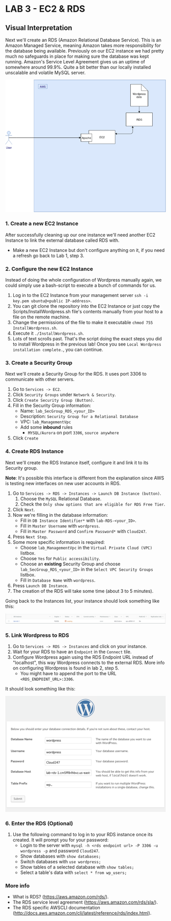 # **LAB 3 - EC2 & RDS** #

## Visual Interpretation ##
Next we'll create an RDS (Amazon Relational Database Service). This is an Amazon Managed Service, meaning Amazon takes more responsibility for the database being available. Previously on our EC2 instance we had pretty much no safeguards in place for making sure the database was kept running. Amazon's Service Level Agreement gives us an uptime of somewhere around 99.9%. Quite a bit better than our locally installed unscalable and volatile MySQL server.

![](../Images/Lab3.png?raw=true)

### 1. Create a new EC2 Instance ###
After successfully cleaning up our one instance we'll need another EC2 Instance to link the external database called RDS with.

* Make a new EC2 Instance but don't configure anything on it, if you need a refresh go back to Lab 1, step 3.

### 2. Configure the new EC2 Instance ###
Instead of doing the whole configuration of Wordpress manually again, we could simply use a bash-script to execute a bunch of commands for us.

1. Log in to the EC2 Instance from your management server `ssh -i key.pem ubuntu@<public IP-address>`.
1. You can git clone the repository into the EC2 Instance or just copy the Scripts/InstallWordpress.sh file's contents manually from your host to a file on the remote machine.
1. Change the permissions of the file to make it executable `chmod 755 InstallWordpress.sh`.
1. Execute it `./InstallWordpress.sh`.
1. Lots of text scrolls past. That's the script doing the exact steps you did to install Wordpress in the previous lab! Once you see `Local Wordpress installation complete.`, you can continue.

### 3. Create a Security Group ###
Next we'll create a Security Group for the RDS. It uses port 3306 to communicate with other servers.

1. Go to `Services -> EC2`.
1. Click `Security Groups` under `Network & Security`.
1. Click `Create Security Group (Button)`.
1. Fill in the Security Group information:
    * Name: `lab_SecGroup_RDS_<your_ID>`
    * Description: `Security Group for a Relational Database`
    * VPC: `lab_ManagementVpc`
    * Add some **inbound** rules
        * `MYSQL/Aurora` on port `3306`, `source anywhere`
1. Click `Create`

### 4. Create RDS Instance ###
Next we'll create the RDS Instance itself, configure it and link it to its Security group.

**Note**: It's possible this interface is different from the explanation since AWS is testing new interfaces on new user accounts in RDS.

1. Go to `Services -> RDS -> Instances -> Launch DB Instance (button)`.
    1. Choose the `MySQL` Relational Database.
    1. Check the `Only show options that are eligible for RDS Free Tier`.
1. Click `Next`.
1. Now we're filling in the database information:
    * Fill in `DB Instance Identifier*` with `lab-RDS-<your_ID>`.
    * Fill in `Master Username` with `wordpress`.
    * Fill in `Master Password` and `Confirm Password*` with `Cloud247`.
1. Press `Next Step`.
1. Some more specific information is required:
    * Choose `lab_ManagementVpc` in the `Virtual Private Cloud (VPC)` listbox.
    * Choose `Yes` for `Public accessibility`.
    * Choose an **existing** Security Group and choose `lab_SecGroup_RDS_<your_ID>` in the `Select VPC Security Groups` listbox.
    * Fill in `Database Name` with `wordpress`.
1. Press `Launch DB Instance`.
1. The creation of the RDS will take some time (about 3 to 5 minutes).

Going back to the Instances list, your instance should look something like this:

![](../Images/CreatedRDSInstanceList.png?raw=true)

### 5. Link Wordpress to RDS ###

1. Go to `Services -> RDS -> Instances` and click on your instance.
1. Wait for your RDS to have an `Endpoint` in the `Connect` tile.
1. Configure Wordpress again using the RDS Endpoint URL instead of "localhost", this way Wordpress connects to the external RDS. More info on configuring Wordpress is found in lab 2, step 5. 
    * You might have to append the port to the URL `<RDS_ENDPOINT_URL>:3306`.
    
It should look something like this:

![](../Images/DifferentDatabaseHost.png?raw=true)

### 6. Enter the RDS (Optional) ###

1. Use the following command to log in to your RDS instance once its created. It will prompt you for your password:
    * Login to the server with `mysql -h <rds endpoint url> -P 3306 -u wordpress -p` and password `Cloud247`.
    * Show databases with `show databases;`
    * Switch databases with `use wordpress;`
    * Show tables of a selected database with `show tables;`
    * Select a table's data with `select * from wp_users;`
    
### More info ###

* What is RDS? (https://aws.amazon.com/rds/).
* The RDS service level agreement (https://aws.amazon.com/rds/sla/).
* The RDS specific AWSCLI documentation (http://docs.aws.amazon.com/cli/latest/reference/rds/index.html).